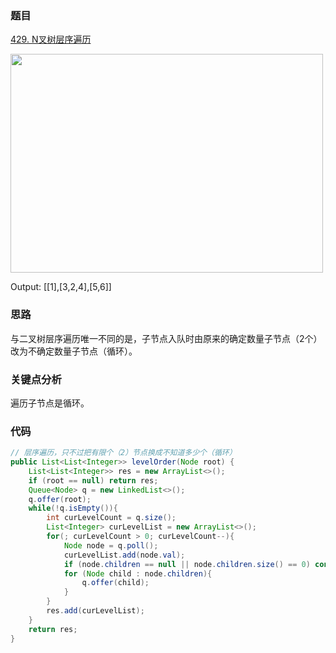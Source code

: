 ### 题目
[429. N叉树层序遍历](https://leetcode.com/problems/n-ary-tree-level-order-traversal/)

<image width = 500 height = 350 src = "https://github.com/zhangbotong/LeetCode/assets/7106986/027b5256-1d61-49d0-9bb6-25ce95c42b2d"/>

Output: [[1],[3,2,4],[5,6]]
### 思路
与二叉树层序遍历唯一不同的是，子节点入队时由原来的确定数量子节点（2个）改为不确定数量子节点（循环）。
### 关键点分析
遍历子节点是循环。
### 代码
```java
// 层序遍历，只不过把有限个（2）节点换成不知道多少个（循环）
public List<List<Integer>> levelOrder(Node root) {
    List<List<Integer>> res = new ArrayList<>();
    if (root == null) return res;
    Queue<Node> q = new LinkedList<>();
    q.offer(root);
    while(!q.isEmpty()){
        int curLevelCount = q.size();
        List<Integer> curLevelList = new ArrayList<>();
        for(; curLevelCount > 0; curLevelCount--){
            Node node = q.poll();
            curLevelList.add(node.val);
            if (node.children == null || node.children.size() == 0) continue;
            for (Node child : node.children){
                q.offer(child);
            }
        }
        res.add(curLevelList);
    }
    return res;
}
```
